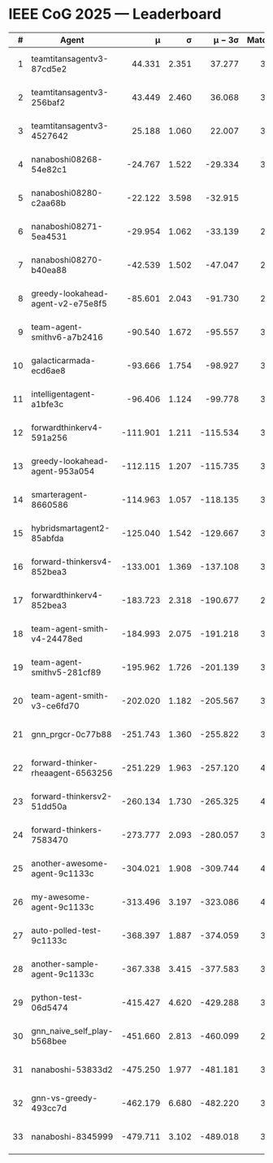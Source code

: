 # IEEE CoG 2025 — Leaderboard

| # | Agent | μ | σ | μ − 3σ | Matches | Updated |
|---:|---|---:|---:|---:|---:|---|
| 1 | teamtitansagentv3-87cd5e2 | 44.331 | 2.351 | 37.277 | 3700 | 2025-08-28 04:40 |
| 2 | teamtitansagentv3-256baf2 | 43.449 | 2.460 | 36.068 | 3934 | 2025-08-28 04:40 |
| 3 | teamtitansagentv3-4527642 | 25.188 | 1.060 | 22.007 | 3954 | 2025-08-28 04:40 |
| 4 | nanaboshi08268-54e82c1 | -24.767 | 1.522 | -29.334 | 3618 | 2025-08-28 04:40 |
| 5 | nanaboshi08280-c2aa68b | -22.122 | 3.598 | -32.915 | 380 | 2025-08-28 04:40 |
| 6 | nanaboshi08271-5ea4531 | -29.954 | 1.062 | -33.139 | 2180 | 2025-08-28 04:40 |
| 7 | nanaboshi08270-b40ea88 | -42.539 | 1.502 | -47.047 | 2638 | 2025-08-28 04:40 |
| 8 | greedy-lookahead-agent-v2-e75e8f5 | -85.601 | 2.043 | -91.730 | 2974 | 2025-08-28 04:40 |
| 9 | team-agent-smithv6-a7b2416 | -90.540 | 1.672 | -95.557 | 3960 | 2025-08-28 04:40 |
| 10 | galacticarmada-ecd6ae8 | -93.666 | 1.754 | -98.927 | 3340 | 2025-08-28 04:40 |
| 11 | intelligentagent-a1bfe3c | -96.406 | 1.124 | -99.778 | 3545 | 2025-08-28 04:40 |
| 12 | forwardthinkerv4-591a256 | -111.901 | 1.211 | -115.534 | 3134 | 2025-08-28 04:40 |
| 13 | greedy-lookahead-agent-953a054 | -112.115 | 1.207 | -115.735 | 3614 | 2025-08-28 04:40 |
| 14 | smarteragent-8660586 | -114.963 | 1.057 | -118.135 | 3183 | 2025-08-28 04:40 |
| 15 | hybridsmartagent2-85abfda | -125.040 | 1.542 | -129.667 | 3069 | 2025-08-28 04:40 |
| 16 | forward-thinkersv4-852bea3 | -133.001 | 1.369 | -137.108 | 3070 | 2025-08-28 04:40 |
| 17 | forwardthinkerv4-852bea3 | -183.723 | 2.318 | -190.677 | 2809 | 2025-08-28 04:40 |
| 18 | team-agent-smith-v4-24478ed | -184.993 | 2.075 | -191.218 | 3694 | 2025-08-28 04:40 |
| 19 | team-agent-smithv5-281cf89 | -195.962 | 1.726 | -201.139 | 3900 | 2025-08-28 04:40 |
| 20 | team-agent-smith-v3-ce6fd70 | -202.020 | 1.182 | -205.567 | 3934 | 2025-08-28 04:40 |
| 21 | gnn_prgcr-0c77b88 | -251.743 | 1.360 | -255.822 | 3120 | 2025-08-28 04:40 |
| 22 | forward-thinker-rheaagent-6563256 | -251.229 | 1.963 | -257.120 | 4082 | 2025-08-28 04:40 |
| 23 | forward-thinkersv2-51dd50a | -260.134 | 1.730 | -265.325 | 4122 | 2025-08-28 04:40 |
| 24 | forward-thinkers-7583470 | -273.777 | 2.093 | -280.057 | 3760 | 2025-08-28 04:40 |
| 25 | another-awesome-agent-9c1133c | -304.021 | 1.908 | -309.744 | 4360 | 2025-08-28 04:40 |
| 26 | my-awesome-agent-9c1133c | -313.496 | 3.197 | -323.086 | 4540 | 2025-08-28 04:40 |
| 27 | auto-polled-test-9c1133c | -368.397 | 1.887 | -374.059 | 3300 | 2025-08-28 04:40 |
| 28 | another-sample-agent-9c1133c | -367.338 | 3.415 | -377.583 | 3900 | 2025-08-28 04:40 |
| 29 | python-test-06d5474 | -415.427 | 4.620 | -429.288 | 3250 | 2025-08-28 04:40 |
| 30 | gnn_naive_self_play-b568bee | -451.660 | 2.813 | -460.099 | 2740 | 2025-08-28 04:40 |
| 31 | nanaboshi-53833d2 | -475.250 | 1.977 | -481.181 | 3240 | 2025-08-28 04:40 |
| 32 | gnn-vs-greedy-493cc7d | -462.179 | 6.680 | -482.220 | 3540 | 2025-08-28 04:40 |
| 33 | nanaboshi-8345999 | -479.711 | 3.102 | -489.018 | 3450 | 2025-08-28 04:40 |
